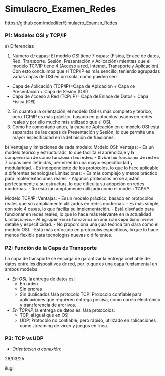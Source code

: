 # Simulacro_Examen_Redes

https://github.com/mdedifer/Simulacro_Examen_Redes

### P1: Modelos OSI y TCP/IP
a) Diferencias:
1.	Número de capas: El modelo OSI tiene 7 capas: (Física, Enlace de datos, Red, Transporte, Sesión, Presentación y Aplicación) mientras que el modelo TCP/IP tiene 4 (Acceso a red, Internet, Transporte y Aplicación). Con esto concluimos que el TCP/IP es más sencillo, teniendo agrupadas varias capas de OSI en una sola, como pueden ser:
  -	Capa de Aplicación (TCP/IP)=Capa de Aplicación + Capa de Presentación + Capa de Sesión (OSI)
  -	Capa de Acceso a Red (TCP/IP)= Capa de Enlace de Datos + Capa Física (OSI)
2. En cuanto a la orientación, el modelo OSI es más completo y teórico, pero TCP/IP es más práctico, basado en protocolos usados en redes reales y por ello mucho más utilizado que el OSI.
3. Como he comentado antes, la capa de Aplicación en el modelo OSI está separadas de las capas de Presentación y Sesión, lo que permite una mayor especificidad en la definición de funciones.

b) Ventajas y limitaciones de cada modelo:
Modelo OSI:
  Ventajas:
    - Es un modelo teórico y estructurado, lo que facilita el aprendizaje y la comprensión de cómo funcionan las redes.
    - Divide las funciones de red en 7 capas bien definidas, permitiendo una mayor especificidad y modularidad.
    - Es independiente de los protocolos, lo que lo hace aplicable a diferentes tecnologías
  Limitaciones:
    - Es más complejo y menos práctico para implementaciones reales.
    - Algunos protocolos no se ajustan perfectamente a su estructura, lo que dificulta su adopción en redes modernas.
    - No está tan ampliamente utilizado como el modelo TCP/IP.
  
Modelo TCP/IP:
  Ventajas:
    - Es un modelo práctico, basado en protocolos reales que son ampliamente utilizados en redes modernas.
    - Es más simple, con solo 4 capas, lo que facilita su implementación.
    - Está diseñado para funcionar en redes reales, lo que lo hace más relevante en la actualidad
  Limitaciones:
    - Al agrupar varias funciones en una sola capa tiene menor detalle y especificidad.
    - No proporciona una guía teórica tan clara como el modelo OSI.
    - Está más enfocado en protocolos específicos, lo que lo hace menos flexible para tecnologías nuevas o diferentes.

### P2: Función de la Capa de Transporte
La capa de transporte se encarga de garantizar la entrega confiable de datos entre los dispositivos de red, por lo que es una capa fundamental en ambos modelos.
* *En OSI*, la entrega de datos es:
  - En orden
  - Sin errores
  - Sin duplicados
  Usa protocolo TCP: Protocolo confiable para aplicaciones que requieren entrega precisa, como correo electrónico y transferencia de archivos.
* *En TCP/IP*, la entrega de datos es:
Usa protocolos:
  - TCP, al igual que en OSI
  - UDP: Protocolo no confiable, pero rápido, utilizado en aplicaciones como streaming de video y juegos en línea.

### P3: TCP vs UDP
* *Orientación a conexión:*


28/03/25

ilugil
